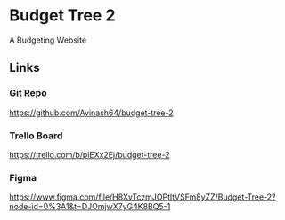 # Budget Tree 2

A Budgeting Website

## Links

### Git Repo

https://github.com/Avinash64/budget-tree-2

### Trello Board

https://trello.com/b/piEXx2Ej/budget-tree-2

### Figma

https://www.figma.com/file/H8XvTczmJOPtltVSFm8yZZ/Budget-Tree-2?node-id=0%3A1&t=DJOmjwX7yG4K8BQ5-1

